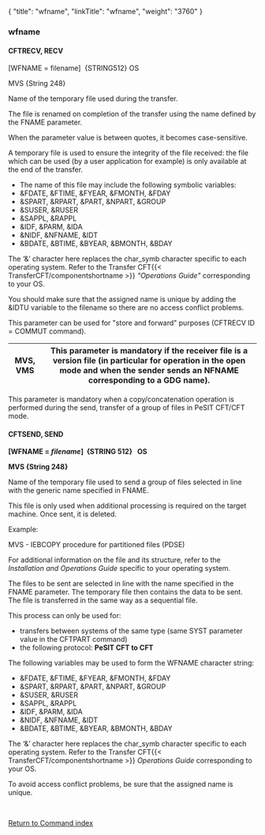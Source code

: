 {
    "title": "wfname",
    "linkTitle": "wfname",
    "weight": "3760"
}<span id="wfname"></span>

### wfname

<span id="wfname_CFTRECV"></span>

#### CFTRECV, RECV

\[WFNAME =
filename\]  {STRING512}
OS

MVS {String
248}

Name of the temporary file used during the transfer.

The file is renamed on completion of the transfer using the name defined
by the FNAME parameter.

When the parameter value is between quotes, it becomes case-sensitive.

A temporary file is used to ensure the integrity of the file received:
the file which can be used (by a user application for example) is only
available at the end of the transfer.

- The name of this
    file may include the following symbolic variables:
- &FDATE,
    &FTIME, &FYEAR, &FMONTH, &FDAY
- &SPART,
    &RPART, &PART, &NPART, &GROUP
- &SUSER,
    &RUSER
- &SAPPL,
    &RAPPL
- &IDF, &PARM,
    &IDA
- &NIDF,
    &NFNAME, &IDT
- &BDATE,
    &BTIME, &BYEAR, &BMONTH, &BDAY

The ‘&’ character here replaces the char\_symb character specific
to each operating system. Refer to the Transfer CFT{{< TransferCFT/componentshortname  >}} *"Operations
Guide"* corresponding to your OS.

You should make sure that the assigned name is unique by adding the &IDTU variable to the filename so
there are no access conflict problems.

This parameter can be used for "store and forward" purposes
(CFTRECV ID = COMMUT command).


| MVS, VMS | This parameter is mandatory if the receiver file is a version file (in particular for operation in the open mode and when the sender sends an NFNAME corresponding to a GDG name). |
| --- | --- |


This parameter is mandatory when a copy/concatenation operation is performed
during the send, transfer of a group of files in PeSIT CFT/CFT mode.

<span id="wfname_CFTSEND"></span>

#### CFTSEND, SEND

**\[WFNAME =
*filename*\]  {STRING
512}   OS**

**MVS {String
248}**

Name of the temporary file used to send a group of files selected in
line with the generic name specified in FNAME.

This file is only used when additional processing is required on the
target machine. Once sent, it is deleted.

Example:

MVS - IEBCOPY
procedure for partitioned files (PDSE)

For additional information on the file and its structure, refer to the
*Installation and Operations Guide* specific to your operating system.

The files to be sent are selected in line with the name specified in
the FNAME parameter. The temporary file then contains the data to be sent.
The file is transferred in the same way as a sequential file.

This process can only be used for:

- transfers
    between systems of the same type (same SYST parameter value in the CFTPART
    command)
- the
    following protocol: **PeSIT CFT to CFT**

The following variables may be used to form the WFNAME character string:

- &FDATE,
    &FTIME, &FYEAR, &FMONTH, &FDAY
- &SPART,
    &RPART, &PART, &NPART, &GROUP
- &SUSER,
    &RUSER
- &SAPPL,
    &RAPPL
- &IDF,
    &PARM, &IDA
- &NIDF,
    &NFNAME, &IDT
- &BDATE,
    &BTIME, &BYEAR, &BMONTH, &BDAY

The ‘&’ character here replaces the char\_symb character specific
to each operating system. Refer to the Transfer CFT{{< TransferCFT/componentshortname  >}} *Operations Guide*
corresponding to your OS.

To avoid access conflict problems, be sure that the assigned name is
unique.

 

[Return to Command index](../../)
